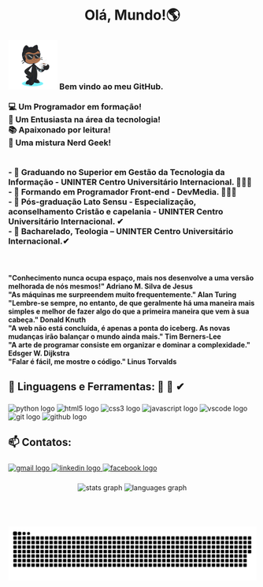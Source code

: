 <h1 align="center">Olá, Mundo!🌎</h1>

###

<h3 align="left"> <img src="https://github.com/AdrianoMatilde/AdrianoMatilde/blob/main/MeuOctocat%20-%20web.png?raw=true"/> Bem vindo ao meu GitHub.<br><br>💻 Um Programador em formação!<br> 💞️ Um Entusiasta na área da tecnologia! <br>📚 Apaixonado por leitura! <br>🧐 Uma mistura Nerd Geek! <br><br><br>- 👀 Graduando no Superior em Gestão da Tecnologia da Informação - UNINTER Centro Universitário Internacional. 👨🏾‍💻<br>- 👀 Formando em Programador Front-end - DevMedia. 👨🏾‍💻<br>- 🔭 Pós-graduação Lato Sensu - Especialização, aconselhamento Cristão e capelania - UNINTER Centro Universitário Internacional. ✔<br>- 🔭 Bacharelado, Teologia – UNINTER Centro Universitário Internacional.✔</h3>

<br>

###

<h4 align="left">"Conhecimento nunca ocupa espaço, mais nos desenvolve a uma versão melhorada de nós mesmos!" Adriano M. Silva de Jesus<br>"As máquinas me surpreendem muito frequentemente." Alan Turing<br>"Lembre-se sempre, no entanto, de que geralmente há uma maneira mais simples e melhor de fazer algo do que a primeira maneira que vem à sua cabeça." Donald Knuth<br>"A web não está concluída, é apenas a ponta do iceberg. As novas mudanças irão balançar o mundo ainda mais." Tim Berners-Lee<br>"A arte de programar consiste em organizar e dominar a complexidade." Edsger W. Dijkstra<br>"Falar é fácil, me mostre o código." Linus Torvalds</h4>

###

<p></p>

###

<h2 align="left">🌱 Linguagens e Ferramentas: 👀 💖 ✔</h2>

###

<div align="left">
  <img src="https://cdn.jsdelivr.net/gh/devicons/devicon/icons/python/python-original.svg" height="30" width="42" alt="python logo"  />
  <img src="https://cdn.jsdelivr.net/gh/devicons/devicon/icons/html5/html5-original.svg" height="30" width="42" alt="html5 logo"  />
  <img src="https://cdn.jsdelivr.net/gh/devicons/devicon/icons/css3/css3-original.svg" height="30" width="42" alt="css3 logo"  />
  <img src="https://cdn.jsdelivr.net/gh/devicons/devicon/icons/javascript/javascript-original.svg" height="30" width="42" alt="javascript logo"  />
  <img src="https://cdn.jsdelivr.net/gh/devicons/devicon/icons/vscode/vscode-original.svg" height="30" width="42" alt="vscode logo"  />
  <img src="https://cdn.jsdelivr.net/gh/devicons/devicon/icons/git/git-original.svg" height="30" width="42" alt="git logo"  />
  <img src="https://cdn.jsdelivr.net/gh/devicons/devicon/icons/github/github-original.svg" height="30" width="42" alt="github logo"  />
</div>

###

<p></p>

###

<h2 align="left">📫 Contatos:</h2>

###

<div align="left">
  <a href="mailto:adrianomatilde@gmail.com" target="_blank">
    <img src="https://img.shields.io/static/v1?message=Gmail&logo=gmail&label=&color=D14836&logoColor=white&labelColor=&style=for-the-badge" height="35" alt="gmail logo"  />
  </a>
  <a href="https://www.linkedin.com/in/adrianomsj/" target="_blank">
    <img src="https://img.shields.io/static/v1?message=LinkedIn&logo=linkedin&label=&color=0077B5&logoColor=white&labelColor=&style=for-the-badge" height="35" alt="linkedin logo"  />
  </a>
  <a href="https://pt-br.facebook.com/Adrianoexx/" target="_blank">
    <img src="https://img.shields.io/static/v1?message=Facebook&logo=facebook&label=&color=1877F2&logoColor=white&labelColor=&style=for-the-badge" height="35" alt="facebook logo"  />
  </a>
</div>

###

<p></p>

###

<div align="center">
  <img src="https://github-readme-stats.vercel.app/api?username=AdrianoMatilde&show_icons=true&theme=radical&hide_border=false" height="150" alt="stats graph"/>
  <img src="https://github-readme-stats.vercel.app/api/top-langs/?username=AdrianoMatilde&layout=compact&card_width=320&langs_count=5&theme=radical&hide_border=false" height="150" alt="languages graph"/>
</div>

###

<br clear="both">

<div style="display: inline_block" align = "center"><br> 
  
  ![Snake animation](https://github.com/AdrianoMatilde/AdrianoMatilde/blob/output/github-contribution-grid-snake.svg)
  
</div>

###
